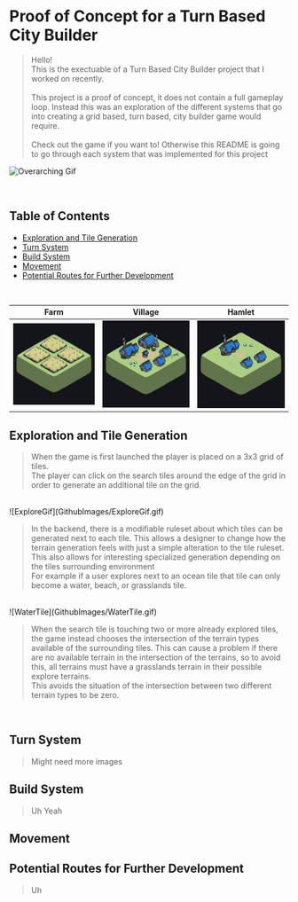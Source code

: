 # Proof of Concept for a Turn Based City Builder
> Hello! <br>
> This is the exectuable of a Turn Based City Builder project that I worked on recently. <br> <br>
> This project is a proof of concept, it does not contain a full gameplay loop. Instead this was an exploration of the different systems that go into creating a grid based, turn based, city builder game would require. <br> <br>
> Check out the game if you want to! Otherwise this README is going to go through each system that was implemented for this project <br>

![Overarching Gif](GithubImages/OverArchingGif.gif)

<br>

## Table of Contents
- [Exploration and Tile Generation](#Exploration-and-Tile-Generation)
- [Turn System](#Turn-System)
- [Build System](#Build-System)
- [Movement](#Movement)
- [Potential Routes for Further Development](#Potential-Routes-for-Further-Development)

<br>

| Farm | Village | Hamlet |
|---|---|---|
| ![Farm](GithubImages/Farm.gif) | ![Village](GithubImages/Village.gif) | ![Hamlet](GithubImages/Hamlet.gif) |

## Exploration and Tile Generation

> When the game is first launched the player is placed on a 3x3 grid of tiles. <br>
> The player can click on the search tiles around the edge of the grid in order to generate an additional tile on the grid.<br> 
<br>
![ExploreGif](GithubImages/ExploreGif.gif)
<br>

> In the backend, there is a modifiable ruleset about which tiles can be generated next to each tile. This allows a designer to change how the terrain generation feels with just a simple alteration to the tile ruleset. This also allows for interesting specialized generation depending on the tiles surrounding environment<br>
> For example if a user explores next to an ocean tile that tile can only become a water, beach, or grasslands tile. <br>

<br>
![WaterTile](GithubImages/WaterTile.gif)
<br>

> When the search tile is touching two or more already explored tiles, the game instead chooses the intersection of the terrain types available of the surrounding tiles. This can cause a problem if there are no available terrain in the intersection of the terrains, so to avoid this, all terrains must have a grasslands terrain in their possible explore terrains. <br>
> This avoids the situation of the intersection between two different terrain types to be zero. 
<br>


## Turn System

> Might need more images 

## Build System

> Uh Yeah

## Movement

## Potential Routes for Further Development

> Uh